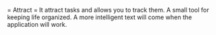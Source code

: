 = Attract =
It attract tasks and allows you to track them. A small tool for keeping life organized. A more intelligent text will come when the application will work.